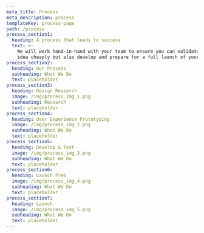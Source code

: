 ```yaml
---
meta_title: Process
meta_description: process
templateKey: process-page
path: /process
process_section1:
  heading: A process that leads to success
  text: >-
    We will work hand-in-hand with your team to ensure you can validate your
    idea cheaply but also develop and prepare for a full launch of your startup.
process_section2:
  heading: Our Process
  subheading: What We Do
  text: placeholder
process_section3:
  heading: Design Research
  image: /img/process_img_1.png
  subheading: Research
  text: placeholder
process_section4:
  heading: User Experience Prototyping
  image: /img/process_img_2.png
  subheading: What We Do
  text: placeholder
process_section5:
  heading: Develop & Test
  image: /img/process_img_3.png
  subheading: What We Do
  text: placeholder
process_section6:
  heading: Launch Prep
  image: /img/process_img_4.png
  subheading: What We Do
  text: placeholder
process_section7:
  heading: Launch
  image: /img/process_img_5.png
  subheading: What We Do
  text: placeholder
---
```


